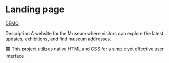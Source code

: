 # Landing page

[DEMO](https://avakiel.github.io/layout_landing-page/)

Description
A website for the Museum where visitors can explore the latest updates, exhibitions, and find museum addresses.

🏛️ This project utilizes native HTML and CSS for a simple yet effective user interface.
